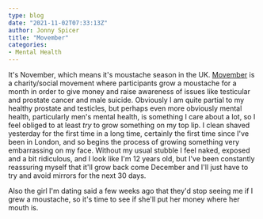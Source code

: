 ```yaml
---
type: blog
date: "2021-11-02T07:33:13Z"
author: Jonny Spicer
title: "Movember"
categories:
- Mental Health
---
```

It's November, which means it's moustache season in the UK. [Movember](https://uk.movember.com/) is a charity/social movement where participants grow a moustache for a month in order to give money and raise awareness of issues like testicular and prostate cancer and
male suicide. Obviously I am quite partial to my healthy prostate and testicles, but perhaps even more obviously mental health, particularly men's mental health, is something I care about a lot, so I feel obliged to at least *try* to grow something on my top lip. I clean
shaved yesterday for the first time in a long time, certainly the first time since I've been in London, and so begins the process of growing something very embarrassing on my face. Without my usual stubble I feel naked, exposed and a bit ridiculous, and I look like I'm 12
years old, but I've been constantly reassuring myself that it'll grow back come December and I'll just have to try and avoid mirrors for the next 30 days.

Also the girl I'm dating said a few weeks ago that they'd stop seeing me if I grew a moustache, so it's time to see if she'll put her money where her mouth is.
